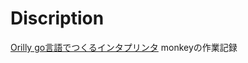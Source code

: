 # Discription
[Orilly go言語でつくるインタプリンタ](https://www.oreilly.co.jp/books/9784873118222/)
monkeyの作業記録


